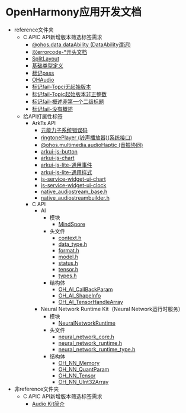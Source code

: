 # OpenHarmony应用开发文档
- reference文件夹<!--reference-fold-->
  - C APIC API新增版本筛选标签需求<!--reference-fold--0624-->
    - [@ohos.data.dataAbility (DataAbility谓词)](onlyfortest/reference/apis-arkdata/js-apis-data-ability.md)
    - [以errorcode-*开头文档](onlyfortest/reference/apis-media-kit/errorcode-media.md)
    - [SplitLayout](onlyfortest/reference/apis-arkui/arkui-ts/ohos-arkui-advanced-SplitLayout.md)
    - [基础类型定义](onlyfortest/reference/apis-arkui/arkui-ts/ts-types.md)
    - [标记pass](onlyfortest/reference/apis-audio-kit/native__audiocapturer_8h.md)
    - [OHAudio](onlyfortest/reference/apis-audio-kit/_o_h_audio.md)
    - [标记fail-Topci无起始版本](onlyfortest/reference/apis-audio-kit/native__audiorenderer_8h.md)
    - [标记fail-Topic起始版本非正整数](onlyfortest/reference/hdi-apis/codec/_omx_codec_buffer_v10.md)
    - [标记fail-概述非第一个二级标题](onlyfortest/reference/apis-audio-kit/_o_h___audio_capturer___callbacks___struct.md)
    - [标记fail-没有概述](onlyfortest/reference/apis-audio-kit/_o_h___audio_renderer___callbacks___struct.md)
  - 给API打属性标签<!--reference-fold-1218-->
    - ArkTs API<!--reference-arkts-->
      - [元能力子系统错误码](onlyfortest/reference/apis-audio-kit/errorcode-audio.md)
      - [ringtonePlayer (铃声播放器)(系统接口)](onlyfortest/reference/apis-audio-kit/js-apis-inner-multimedia-ringtonePlayer-sys.md)
      - [@ohos.multimedia.audioHaptic (音振协同)](onlyfortest/reference/apis-audio-kit/js-apis-audioHaptic.md)
      - [arkui-js-button](reference/apis-arkui/arkui-js/js-components-basic-button.md)
      - [arkui-js-chart](reference/apis-arkui/arkui-js/js-components-basic-chart.md)
      - [arkui-js-lite-通用事件](reference/apis-arkui/arkui-js-lite/js-common-events.md)
      - [arkui-js-lite-通用样式](reference/apis-arkui/arkui-js-lite/js-common-styles.md)
      - [js-service-widget-ui-chart](reference/apis-arkui/js-service-widget-ui/js-service-widget-basic-chart.md)
      - [js-service-widget-ui-clock](reference/apis-arkui/js-service-widget-ui/js-service-widget-basic-clock.md)
      - [native_audiostream_base.h](onlyfortest/reference/apis-audio-kit/native__audiostream__base_8h.md)
      - [native_audiostreambuilder.h](onlyfortest/reference/apis-audio-kit/native__audiostreambuilder_8h.md)
    - C API<!--reference-c-->
      - AI<!--reference-c-ai-->
        - 模块<!--reference-c-ai-module-->
          - [MindSpore](onlyfortest/reference/apis-mindspore-lite-kit/capi-_mind_spore.md)
        - 头文件<!--reference-c-ai-head-file-->
          - [context.h](onlyfortest/reference/apis-mindspore-lite-kit/capi-context_8h.md)
          - [data_type.h](onlyfortest/reference/apis-mindspore-lite-kit/capi-data__type_8h.md)
          - [format.h](onlyfortest/reference/apis-mindspore-lite-kit/capi-format_8h.md)
          - [model.h](onlyfortest/reference/apis-mindspore-lite-kit/capi-model_8h.md)
          - [status.h](onlyfortest/reference/apis-mindspore-lite-kit/capi-status_8h.md)
          - [tensor.h](onlyfortest/reference/apis-mindspore-lite-kit/capi-tensor_8h.md)
          - [types.h](onlyfortest/reference/apis-mindspore-lite-kit/capi-types_8h.md)
        - 结构体<!--reference-c-ai-struct-->
          - [OH_AI_CallBackParam](onlyfortest/reference/apis-mindspore-lite-kit/capi-_o_h___a_i___call_back_param.md)
          - [OH_AI_ShapeInfo](onlyfortest/reference/apis-mindspore-lite-kit/capi-_o_h___a_i___shape_info.md)
          - [OH_AI_TensorHandleArray](onlyfortest/reference/apis-mindspore-lite-kit/capi-_o_h___a_i___tensor_handle_array.md)
      - Neural Network Runtime Kit（Neural Network运行时服务）<!--reference-c-neural-network-runtime-api-->
        - 模块<!--neural-network-runtime-module-->
          - [NeuralNetworkRuntime](onlyfortest/reference/apis-neural-network-runtime-kit/capi-_neural_network_runtime.md)
        - 头文件<!--neural-network-runtime-headerfile-->
          - [neural_network_core.h](onlyfortest/reference/apis-neural-network-runtime-kit/capi-neural__network__core_8h.md)
          - [neural_network_runtime.h](onlyfortest/reference/apis-neural-network-runtime-kit/capi-neural__network__runtime_8h.md)
          - [neural_network_runtime_type.h](onlyfortest/reference/apis-neural-network-runtime-kit/capi-neural__network__runtime__type_8h.md)
        - 结构体<!--neural-network-runtime-struct-->
          - [OH_NN_Memory](onlyfortest/reference/apis-neural-network-runtime-kit/capi-_o_h___n_n___memory.md)
          - [OH_NN_QuantParam](onlyfortest/reference/apis-neural-network-runtime-kit/capi-_o_h___n_n___quant_param.md)
          - [OH_NN_Tensor](onlyfortest/reference/apis-neural-network-runtime-kit/capi-_o_h___n_n___tensor.md)
          - [OH_NN_UInt32Array](onlyfortest/reference/apis-neural-network-runtime-kit/capi-_o_h___n_n___u_int32_array.md)
- 非reference文件夹<!--not--reference-fold-->
  - C APIC API新增版本筛选标签需求<!--not--reference-fold--0624-->
    - [Audio Kit简介](onlyfortest/media/audio/audio-kit-intro.md)